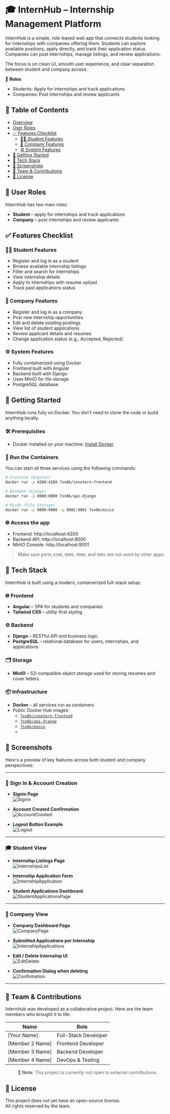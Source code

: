 # 🎓 InternHub – Internship Management Platform

InternHub is a simple, role-based web app that connects students looking for internships with companies offering them. Students can explore available positions, apply directly, and track their application status. Companies can post internships, manage listings, and review applications.

The focus is on clean UI, smooth user experience, and clear separation between student and company access.

👤 **Roles**
- Students: Apply for internships and track applications  
- Companies: Post internships and review applicants

## 📑 Table of Contents
- [Overview](#-internhub--internship-management-platform)
- [User Roles](#user-roles)
- [✅ Features Checklist](#-features-checklist)
  - [👨‍🎓 Student Features](#-student-features)
  - [🏢 Company Features](#-company-features)
  - [⚙️ System Features](#️-system-features)
- [🚀 Getting Started](#-getting-started)
- [🧱 Tech Stack](#-tech-stack)
- [📸 Screenshots](#-screenshots)
- [🤝 Team & Contributions](#-team--contributions)
- [📝 License](#-license)

## 👥 User Roles

InternHub has two main roles:

- **Student** – apply for internships and track applications  
- **Company** – post internships and review applicants

## ✅ Features Checklist

### 👨‍🎓 Student Features
- Register and log in as a student
- Browse available internship listings
- Filter and search for internships
- View internship details
- Apply to internships with resume upload
- Track past applications status

### 🏢 Company Features
- Register and log in as a company
- Post new internship opportunities
- Edit and delete existing postings
- View list of student applications
- Review applicant details and resumes
- Change application status (e.g., Accepted, Rejected)

### ⚙️ System Features
- Fully containerized using Docker
- Frontend built with Angular
- Backend built with Django
- Uses MinIO for file storage
- PostgreSQL database

## 🚀 Getting Started

InternHub runs fully on Docker. You don't need to clone the code or build anything locally.

### 🛠 Prerequisites
- Docker installed on your machine: [Install Docker](https://docs.docker.com/get-docker/)

### 🧪 Run the Containers

You can start all three services using the following commands:

```bash
# Frontend (Angular)
docker run -p 4200:4200 7sn8k/innotern-frontend

# Backend (Django)
docker run -p 8000:8000 7sn8k/api-django

# MinIO (File Storage)
docker run -p 9000:9000 -p 9001:9001 7sn8k/minio
```

### 🌐 Access the app

- Frontend: http://localhost:4200  
- Backend API: http://localhost:8000  
- MinIO Console: http://localhost:9001

> Make sure ports `4200`, `8000`, `9000`, and `9001` are not used by other apps.

## 🧱 Tech Stack

InternHub is built using a modern, containerized full-stack setup:

### 🌐 Frontend
- **Angular** – SPA for students and companies
- **Tailwind CSS** – utility-first styling

### ⚙️ Backend
- **Django** – RESTful API and business logic
- **PostgreSQL** – relational database for users, internships, and applications

### 🗂 Storage
- **MinIO** – S3-compatible object storage used for storing resumes and cover letters

### 📦 Infrastructure
- **Docker** – all services run as containers
- Public Docker Hub images:
  - [`7sn8k/innotern-frontend`](https://hub.docker.com/r/7sn8k/innotern-frontend)
  - [`7sn8k/api-django`](https://hub.docker.com/r/7sn8k/api-django)
  - [`7sn8k/minio`](https://hub.docker.com/r/7sn8k/minio)
  - 
## 📸 Screenshots

Here's a preview of key features across both student and company perspectives:

---

### 🔐 Sign In & Account Creation

- **Signin Page**  
  ![Signin](screenshots/Signin.png)

- **Account Created Confirmation**  
  ![AccountCreated](screenshots/AccountCreated.png)

- **Logout Button Example**  
  ![Logout](screenshots/Logup.png)

---

### 🎓 Student View

- **Internship Listings Page**  
  ![InternshipsList](screenshots/InternshipsList.png)

- **Internship Application Form**  
  ![InternshipApplication](screenshots/InternshipApplication.png)

- **Student Applications Dashboard**  
  ![StudentApplicationsPage](screenshots/StudentApplicationsPage.png)

---

### 🏢 Company View

- **Company Dashboard Page**  
  ![CompanyPage](screenshots/CompanyPage.png)

- **Submitted Applications per Internship**  
  ![InternshipApplications](screenshots/InternshipApplications.png)

- **Edit / Delete Internship UI**  
  ![EditDelete](screenshots/Edit-Delete-Internship.png)

- **Confirmation Dialog when deleting**  
  ![Confirmation](screenshots/ConfermationDialogue.png)

---


## 🤝 Team & Contributions

InternHub was developed as a collaborative project. Here are the team members who brought it to life:

| Name             | Role                 |
|------------------|----------------------|
| [Your Name]      | Full-Stack Developer |
| [Member 2 Name]  | Frontend Developer   |
| [Member 3 Name]  | Backend Developer    |
| [Member 4 Name]  | DevOps & Testing     |

> 🛑 **Note**: This project is currently not open to external contributions.

## 📝 License

This project does not yet have an open-source license.  
All rights reserved by the team.
